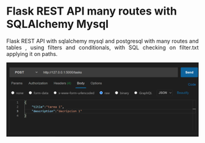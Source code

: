 # Flask REST API many routes with SQLAlchemy Mysql 
<p align="justify">
Flask REST API with sqlalchemy mysql and postgresql   with many routes and tables , using filters and conditionals, with SQL checking on filter.txt applying it on paths.
</p>

![Step1](example-REST.PNG)
